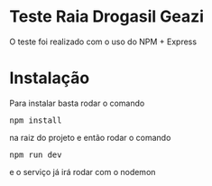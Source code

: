 # Teste Raia Drogasil Geazi

O teste foi realizado com o uso do NPM + Express


# Instalação

Para instalar basta rodar o comando 

<pre>npm install</pre>

na raiz do projeto e então rodar o comando

<pre>npm run dev</pre>

e o serviço já irá rodar com o nodemon 

